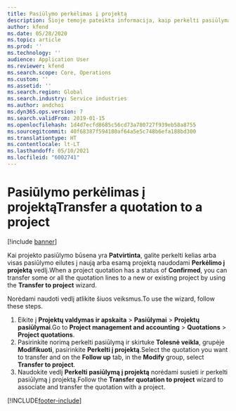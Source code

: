```yaml
---
title: Pasiūlymo perkėlimas į projektą
description: Šioje temoje pateikta informacija, kaip perkelti pasiūlymą į naują arba esamą projektą.
author: kfend
ms.date: 05/28/2020
ms.topic: article
ms.prod: ''
ms.technology: ''
audience: Application User
ms.reviewer: kfend
ms.search.scope: Core, Operations
ms.custom: ''
ms.assetid: ''
ms.search.region: Global
ms.search.industry: Service industries
ms.author: andchoi
ms.dyn365.ops.version: 7
ms.search.validFrom: 2019-01-15
ms.openlocfilehash: 1d4d7ecfd8685c56cd73a780727f939eb58a8755
ms.sourcegitcommit: 40f68387f594180af64a5e5c748b6efa188bd300
ms.translationtype: HT
ms.contentlocale: lt-LT
ms.lasthandoff: 05/10/2021
ms.locfileid: "6002741"
---
```

# <a name="transfer-a-quotation-to-a-project"></a><span data-ttu-id="f5f28-103">Pasiūlymo perkėlimas į projektą</span><span class="sxs-lookup"><span data-stu-id="f5f28-103">Transfer a quotation to a project</span></span>

[!include [banner](../includes/banner.md)]

<span data-ttu-id="f5f28-104">Kai projekto pasiūlymo būsena yra **Patvirtinta**, galite perkelti kelias arba visas pasiūlymo eilutes į naują arba esamą projektą naudodami **Perkėlimo į projektą** vedlį.</span><span class="sxs-lookup"><span data-stu-id="f5f28-104">When a project quotation has a status of **Confirmed**, you can transfer some or all the quotation lines to a new or existing project by using the **Transfer to project** wizard.</span></span> 

<span data-ttu-id="f5f28-105">Norėdami naudoti vedlį atlikite šiuos veiksmus.</span><span class="sxs-lookup"><span data-stu-id="f5f28-105">To use the wizard, follow these steps.</span></span>

1. <span data-ttu-id="f5f28-106">Eikite į **Projektų valdymas ir apskaita** > **Pasiūlymai** > **Projektų pasiūlymai**.</span><span class="sxs-lookup"><span data-stu-id="f5f28-106">Go to **Project management and accounting** > **Quotations** > **Project quotations**.</span></span>
2. <span data-ttu-id="f5f28-107">Pasirinkite norimą perkelti pasiūlymą ir skirtuke **Tolesnė veikla**, grupėje **Modifikuoti**, pasirinkite **Perkelti į projektą**.</span><span class="sxs-lookup"><span data-stu-id="f5f28-107">Select the quotation you want to transfer and on the **Follow up** tab, in the **Modify** group, select **Transfer to project**.</span></span>
3. <span data-ttu-id="f5f28-108">Naudokite vedlį **Perkelti pasiūlymą į projektą** norėdami susieti ir perkelti pasiūlymą į projektą.</span><span class="sxs-lookup"><span data-stu-id="f5f28-108">Follow the **Transfer quotation to project** wizard to associate and transfer the quotation with a project.</span></span>


[!INCLUDE[footer-include](../includes/footer-banner.md)]